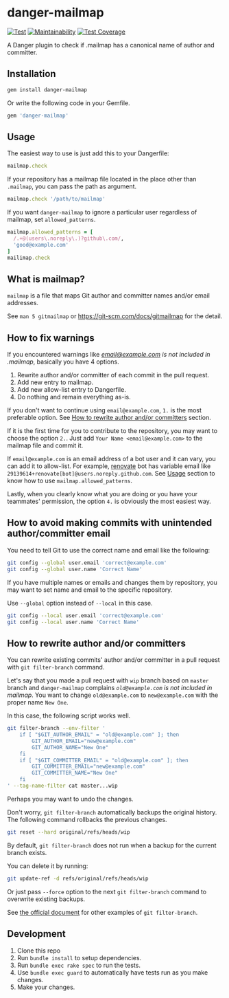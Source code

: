 # danger-mailmap

[![Test](https://github.com/manicmaniac/danger-mailmap/actions/workflows/test.yml/badge.svg)](https://github.com/manicmaniac/danger-mailmap/actions/workflows/test.yml)
[![Maintainability](https://api.codeclimate.com/v1/badges/0b6932dadcec9c9b8484/maintainability)](https://codeclimate.com/github/manicmaniac/danger-mailmap/maintainability)
[![Test Coverage](https://api.codeclimate.com/v1/badges/0b6932dadcec9c9b8484/test_coverage)](https://codeclimate.com/github/manicmaniac/danger-mailmap/test_coverage)

A Danger plugin to check if .mailmap has a canonical name of author and committer.

## Installation

```sh
gem install danger-mailmap
```

Or write the following code in your Gemfile.

```ruby
gem 'danger-mailmap'
```

## Usage

The easiest way to use is just add this to your Dangerfile:

```ruby
mailmap.check
```

If your repository has a mailmap file located in the place other than `.mailmap`, you can pass the path as argument.

```ruby
mailmap.check '/path/to/mailmap'
```

If you want `danger-mailmap` to ignore a particular user regardless of mailmap, set `allowed_patterns`.

```ruby
mailmap.allowed_patterns = [
  /.+@(users\.noreply\.)?github\.com/,
  'good@example.com'
]
mailimap.check
```

## What is mailmap?

`mailmap` is a file that maps Git author and committer names and/or email addresses.

See `man 5 gitmailmap` or https://git-scm.com/docs/gitmailmap for the detail.

## How to fix warnings

If you encountered warnings like *email@example.com is not included in .mailmap*, basically you have 4 options.

1. Rewrite author and/or committer of each commit in the pull request.
2. Add new entry to mailmap.
3. Add new allow-list entry to Dangerfile.
4. Do nothing and remain everything as-is.

If you don't want to continue using `email@example.com`, `1.` is the most preferable option.
See [How to rewrite author and/or committers](#how-to-rewrite-author-andor-committers) section.

If it is the first time for you to contribute to the repository, you may want to choose the option `2.`.
Just add `Your Name <email@example.com>` to the mailmap file and commit it.

If `email@example.com` is an email address of a bot user and it can vary, you can add it to allow-list.
For example, [renovate](https://github.com/renovatebot/renovate) bot has variable email like `29139614+renovate[bot]@users.noreply.github.com`.
See [Usage](#usage) section to know how to use `mailmap.allowed_patterns`.

Lastly, when you clearly know what you are doing or you have your teammates' permission, the option `4.` is obviously the most easiest way.

## How to avoid making commits with unintended author/committer email

You need to tell Git to use the correct name and email like the following:

```sh
git config --global user.email 'correct@example.com'
git config --global user.name 'Correct Name'
```

If you have multiple names or emails and changes them by repository, you may want to set name and email to the specific repository.

Use `--global` option instead of `--local` in this case.

```sh
git config --local user.email 'correct@example.com'
git config --local user.name 'Correct Name'
```

## How to rewrite author and/or committers

You can rewrite existing commits' author and/or committer in a pull request with `git filter-branch` command.

Let's say that you made a pull request with `wip` branch based on `master` branch and `danger-mailmap` complains *`old@example.com` is not included in mailmap*. You want to change `old@example.com` to `new@example.com` with the proper name `New One`.

In this case, the following script works well.

```sh
git filter-branch --env-filter '
    if [ "$GIT_AUTHOR_EMAIL" = "old@example.com" ]; then
        GIT_AUTHOR_EMAIL="new@example.com"
        GIT_AUTHOR_NAME="New One"
    fi
    if [ "$GIT_COMMITTER_EMAIL" = "old@example.com" ]; then
        GIT_COMMITTER_EMAIL="new@example.com"
        GIT_COMMITTER_NAME="New One"
    fi
' --tag-name-filter cat master...wip
```

Perhaps you may want to undo the changes.

Don't worry, `git filter-branch` automatically backups the original history.
The following command rollbacks the previous changes.

```sh
git reset --hard original/refs/heads/wip
```

By default, `git filter-branch` does not run when a backup for the current branch exists.

You can delete it by running:

```sh
git update-ref -d refs/original/refs/heads/wip
```

Or just pass `--force` option to the next `git filter-branch` command to overwrite existing backups.

See [the official document](https://git-scm.com/docs/git-filter-branch) for other examples of `git filter-branch`.

## Development

1. Clone this repo
2. Run `bundle install` to setup dependencies.
3. Run `bundle exec rake spec` to run the tests.
4. Use `bundle exec guard` to automatically have tests run as you make changes.
5. Make your changes.
